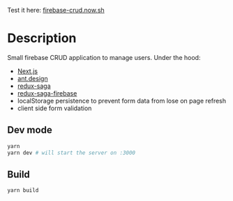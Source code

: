 Test it here: [firebase-crud.now.sh](https://firebase-crud.now.sh)

# Description

Small firebase CRUD application to manage users.
Under the hood:

*   [Next.js](https://nextjs.org/)
*   [ant.design](https://ant.design)
*   [redux-saga](https://github.com/redux-saga/redux-saga)
*   [redux-saga-firebase](https://github.com/n6g7/redux-saga-firebase)
*   localStorage persistence to prevent form data from lose on page refresh
*   client side form validation

## Dev mode

```bash
yarn
yarn dev # will start the server on :3000
```

## Build

`yarn build`
